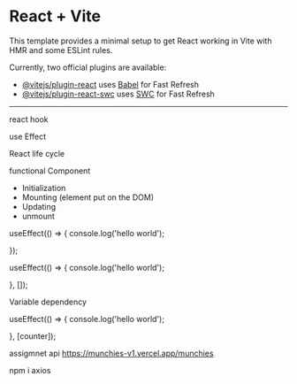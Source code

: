 # React + Vite

This template provides a minimal setup to get React working in Vite with HMR and some ESLint rules.

Currently, two official plugins are available:

- [@vitejs/plugin-react](https://github.com/vitejs/vite-plugin-react/blob/main/packages/plugin-react/README.md) uses [Babel](https://babeljs.io/) for Fast Refresh
- [@vitejs/plugin-react-swc](https://github.com/vitejs/vite-plugin-react-swc) uses [SWC](https://swc.rs/) for Fast Refresh

---------------------------------------------------------------------------------------------

react hook

use Effect

React life cycle

functional Component

- Initialization
- Mounting (element put on the DOM)
- Updating
- unmount


useEffect(() => {
    console.log('hello world');
      
});

useEffect(() => {
    console.log('hello world');
      
}, []);

Variable dependency

useEffect(() => {
    console.log('hello world');
      
}, [counter]);

assigmnet api https://munchies-v1.vercel.app/munchies

npm i axios